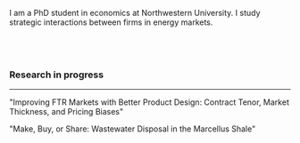I am a PhD student in economics at Northwestern University. I study strategic interactions between firms in energy markets.


<p style="margin-top:2cm;"> </p>

### Research in progress
---

<p>
"Improving FTR Markets with Better Product Design: Contract Tenor, Market Thickness, and Pricing Biases"

<p>
"Make, Buy, or Share: Wastewater Disposal in the Marcellus Shale"
